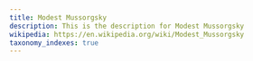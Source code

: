```yaml
---
title: Modest Mussorgsky
description: This is the description for Modest Mussorgsky
wikipedia: https://en.wikipedia.org/wiki/Modest_Mussorgsky
taxonomy_indexes: true
---
```

